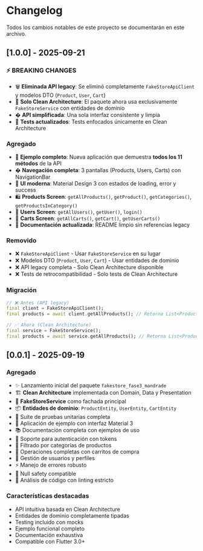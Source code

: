 # Changelog

Todos los cambios notables de este proyecto se documentarán en este archivo.

## [1.0.0] - 2025-09-21

### ⚡ BREAKING CHANGES
- 🗑️ **Eliminada API legacy**: Se eliminó completamente `FakeStoreApiClient` y modelos DTO (`Product`, `User`, `Cart`)
- 🎯 **Solo Clean Architecture**: El paquete ahora usa exclusivamente `FakeStoreService` con entidades de dominio
- � **API simplificada**: Una sola interfaz consistente y limpia
- 🧪 **Tests actualizados**: Tests enfocados únicamente en Clean Architecture

### Agregado
- 🚀 **Ejemplo completo**: Nueva aplicación que demuestra **todos los 11 métodos** de la API
- � **Navegación completa**: 3 pantallas (Products, Users, Carts) con NavigationBar
- 🎨 **UI moderna**: Material Design 3 con estados de loading, error y success
- 🛍️ **Products Screen**: `getAllProducts()`, `getProduct()`, `getCategories()`, `getProductsInCategory()`
- 👥 **Users Screen**: `getAllUsers()`, `getUser()`, `login()` 
- 🛒 **Carts Screen**: `getAllCarts()`, `getCart()`, `getUserCarts()`
- 📖 **Documentación actualizada**: README limpio sin referencias legacy

### Removido
- ❌ `FakeStoreApiClient` - Usar `FakeStoreService` en su lugar
- ❌ Modelos DTO (`Product`, `User`, `Cart`) - Usar entidades de dominio
- ❌ API legacy completa - Solo Clean Architecture disponible
- ❌ Tests de retrocompatibilidad - Solo tests de Clean Architecture

### Migración
```dart
// ❌ Antes (API legacy)
final client = FakeStoreApiClient();
final products = await client.getAllProducts(); // Retorna List<Product>

// ✅ Ahora (Clean Architecture)
final service = FakeStoreService();
final products = await service.getAllProducts(); // Retorna List<ProductEntity>
```

## [0.0.1] - 2025-09-19

### Agregado
- ✨ Lanzamiento inicial del paquete `fakestore_fase3_mandrade`
- 🏗️ **Clean Architecture** implementada con Domain, Data y Presentation
- 🎯 **FakeStoreService** como fachada principal
- 📦 **Entidades de dominio**: `ProductEntity`, `UserEntity`, `CartEntity`
- 🧪 Suite de pruebas unitarias completa
- 📱 Aplicación de ejemplo con interfaz Material 3
- 📚 Documentación completa con ejemplos de uso
- 🔐 Soporte para autenticación con tokens
- 📂 Filtrado por categorías de productos
- 🛒 Operaciones completas con carritos de compra
- 👥 Gestión de usuarios y perfiles
- ⚡ Manejo de errores robusto
- 🎯 Null safety compatible
- 🧹 Análisis de código con linting estricto

### Características destacadas
- API intuitiva basada en Clean Architecture
- Entidades de dominio completamente tipadas
- Testing incluido con mocks
- Ejemplo funcional completo
- Documentación exhaustiva
- Compatible con Flutter 3.0+

